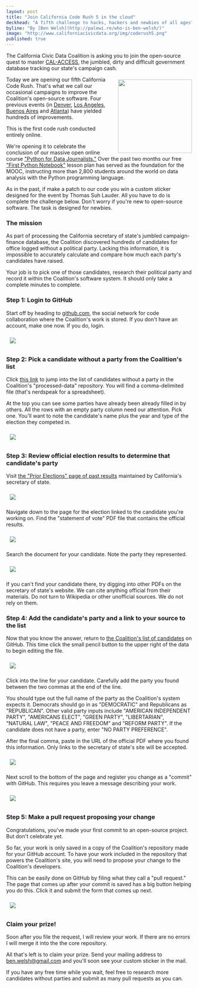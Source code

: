```yaml
---
layout: post
title: "Join California Code Rush 5 in the cloud"
deckhead: "A fifth challenge to hacks, hackers and newbies of all ages"
byline: "By [Ben Welsh](http://palewi.re/who-is-ben-welsh/)"
image: "http://www.californiacivicdata.org/img/coderush5.png"
published: true
---
```


The California Civic Data Coalition is asking you to join the open-source quest to master [CAL-ACCESS](/about/), the jumbled, dirty and difficult government database tracking our state's campaign cash.

<img src="/img/coderush5.png" height="200" style="margin: 8px 0 0 14px; float:right;">

Today we are opening our fifth California Code Rush. That's what we call our occasional campaigns to improve the Coalition's open-source software. Four previous events (in [Denver](https://www.californiacivicdata.org/2016/03/07/code-rush-4/), [Los Angeles](https://www.californiacivicdata.org/2015/09/22/code-rush-3/), [Buenos Aires](https://www.californiacivicdata.org/2015/08/18/code-rush-2/) and [Atlanta](https://www.californiacivicdata.org/2015/03/11/code-rush-recap/))  have yielded hundreds of improvements.

This is the first code rush conducted entirely online.

We're opening it to celebrate the conclusion of our massive open online course ["Python for Data Journalists."](http://journalismcourses.org/PDJ0517.html) Over the past two months our free ["First Python Notebook"](http://www.firstpythonnotebook.org) lesson plan has served as the foundation for the MOOC, instructing more than 2,800 students around the world on data analysis with the Python programming language.  

As in the past, if make a patch to our code you win a custom sticker designed for the event by Thomas Suh Lauder. All you have to do is complete the challenge below. Don't worry if you're new to open-source software. The task is designed for newbies.

### The mission

As part of processing the California secretary of state's jumbled campaign-finance database, the Coalition discovered hundreds of candidates for office logged without a political party. Lacking this information, it is impossible to accurately calculate and compare how much each party's candidates have raised.

Your job is to pick one of those candidates, research their political party and record it within the Coalition's software system. It should only take a complete minutes to complete. 

### Step 1: Login to GitHub

Start off by heading to [github.com](http://www.github.com), the social network for code collaboration where the Coalition's work is stored. If you don't have an account, make one now. If you do, login.

<img src="/img/coderush5-github.png" style="padding: 10px">

### Step 2: Pick a candidate without a party from the Coalition's list

Click [this link](https://github.com/california-civic-data-coalition/django-calaccess-processed-data/blob/master/calaccess_processed/corrections/candidate_party.csv) to jump into the list of candidates without a party in the Coalition's "processed-data" repository. You will find a comma-delimited file (that's nerdspeak for a spreadsheet).

At the top you can see some parties have already been already filled in by others. All the rows with an empty party column need our attention. Pick one. You'll want to note the candidate's name plus the year and type of the election they competed in.

<img src="/img/coderush5-list.gif" style="padding: 10px">

### Step 3: Review official election results to determine that candidate's party

Visit [the "Prior Elections" page of past results](http://www.sos.ca.gov/elections/prior-elections/prior-statewide-elections/) maintained by California's secretary of state.

<img src="/img/coderush5-results.png" style="padding: 10px">

Navigate down to the page for the election linked to the candidate you're working on. Find the "statement of vote" PDF file that contains the official results.

<img src="/img/coderush5-pdf.gif" style="padding: 10px">

Search the document for your candidate. Note the party they represented.

<img src="/img/coderush5-find.gif" style="padding: 10px">

If you can't find your candidate there, try digging into other PDFs on the secretary of state's website. We can cite anything official from their materials. Do not turn to Wikipedia or other unofficial sources. We do not rely on them.

### Step 4: Add the candidate's party and a link to your source to the list

Now that you know the answer, return to [the Coalition's list of candidates](https://github.com/california-civic-data-coalition/django-calaccess-processed-data/blob/master/calaccess_processed/corrections/candidate_party.csv) on GitHub. This time click the small pencil button to the upper right of the data to begin editing the file.

<img src="/img/coderush5-edit.gif" style="padding: 10px">

Click into the line for your candidate. Carefully add the party you found between the two commas at the end of the line.

You should type out the full name of the party as the Coalition's system expects it. Democrats should go in as "DEMOCRATIC" and Republicans as "REPUBLICAN". Other valid party inputs include "AMERICAN INDEPENDENT PARTY", "AMERICANS ELECT", "GREEN PARTY", "LIBERTARIAN", "NATURAL LAW", "PEACE AND FREEDOM" and "REFORM PARTY". If the candidate does not have a party, enter "NO PARTY PREFERENCE".

After the final comma, paste in the URL of the official PDF where you found this information. Only links to the secretary of state's site will be accepted.

<img src="/img/coderush5-typing.gif" style="padding: 10px">

Next scroll to the bottom of the page and register you change as a "commit" with GitHub. This requires you leave a message describing your work.

<img src="/img/coderush5-commit.gif" style="padding: 10px">

### Step 5: Make a pull request proposing your change

Congratulations, you've made your first commit to an open-source project. But don't celebrate yet.

So far, your work is only saved in a copy of the Coalition's repository made for your GitHub account. To have your work included in the repository that powers the Coalition's site, you will need to propose your change to the Coalition's developers.

This can be easily done on GitHub by filing what they call a "pull request." The page that comes up after your commit is saved has a big button helping you do this. Click it and submit the form that comes up next.

<img src="/img/coderush5-pr.gif" style="padding: 10px">

### Claim your prize!

Soon after you file the request, I will review your work. If there are no errors I will merge it into the the core repository.

All that's left is to claim your prize. Send your mailing address to [ben.welsh@gmail.com](mailto:ben.welsh@gmail.com) and you'll soon see your custom sticker in the mail.

If you have any free time while you wait, feel free to research more candidates without parties and submit as many pull requests as you can.
